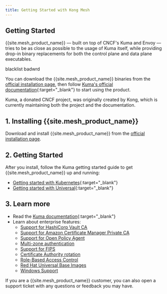 ```yaml
---
title: Getting Started with Kong Mesh
---
```


## Getting Started

{{site.mesh_product_name}} &mdash; built on top of CNCF's Kuma and Envoy &mdash;
 tries to be as close as possible to the usage of Kuma itself, while providing
 drop-in binary replacements for both the control plane and data plane
 executables.

blacklist
badwrd

You can download the {{site.mesh_product_name}} binaries from the
[official installation page](/mesh/{{page.kong_version}}/install), then follow
[Kuma's official documentation](https://kuma.io/docs){:target="_blank"} to start using the product.

<div class="alert alert-ee blue">
   Kuma, a donated CNCF project, was originally created by Kong, which is
   currently maintaining both the project and the documentation.
</div>

## 1. Installing {{site.mesh_product_name}}

Download and install {{site.mesh_product_name}} from the
[official installation page](/mesh/{{page.kong_version}}/install).

## 2. Getting Started

After you install, follow the Kuma getting started guide to get
{{site.mesh_product_name}} up and running:

* [Getting started with Kubernetes](https://kuma.io/docs/latest/quickstart/kubernetes/){:target="_blank"}
* [Getting started with Universal](https://kuma.io/docs/latest/quickstart/universal/){:target="_blank"}

## 3. Learn more

* Read the [Kuma documentation](https://kuma.io/docs/){:target="_blank"}
* Learn about enterprise features:
  * [Support for HashiCorp Vault CA](/mesh/{{page.kong_version}}/features/vault)
  * [Support for Amazon Certificate Manager Private CA](/mesh/{{page.kong_version}}/features/acmpca)
  * [Support for Open Policy Agent](/mesh/{{page.kong_version}}/features/opa)
  * [Multi-zone authentication](/mesh/{{page.kong_version}}/features/kds-auth)
  * [Support for FIPS](/mesh/{{page.kong_version}}/features/fips-support)
  * [Certificate Authority rotation](/mesh/{{page.kong_version}}/features/ca-rotation)
  * [Role-Based Access Control](/mesh/{{page.kong_version}}/features/rbac)
  * [Red Hat Universal Base Images](/mesh/{{page.kong_version}}/features/ubi-images)
  * [Windows Support](/mesh/{{page.kong_version}}/features/windows)

If you are a {{site.mesh_product_name}} customer, you can also open a support
ticket with any questions or feedback you may have.
